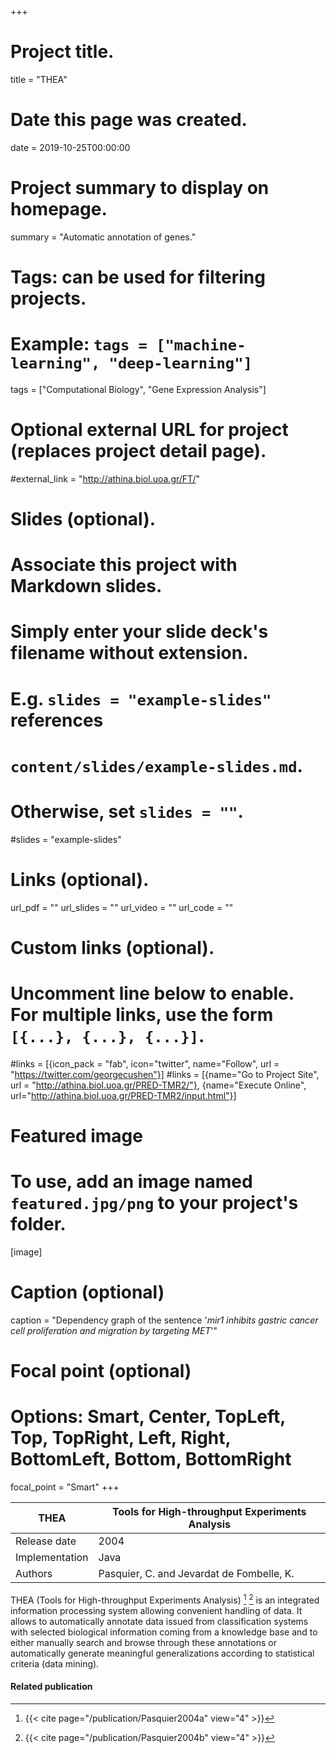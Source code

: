 +++
# Project title.
title = "THEA"

# Date this page was created.
date = 2019-10-25T00:00:00

# Project summary to display on homepage.
summary = "Automatic annotation of genes."

# Tags: can be used for filtering projects.
# Example: `tags = ["machine-learning", "deep-learning"]`
tags = ["Computational Biology", "Gene Expression Analysis"]

# Optional external URL for project (replaces project detail page).
#external_link = "http://athina.biol.uoa.gr/FT/"

# Slides (optional).
#   Associate this project with Markdown slides.
#   Simply enter your slide deck's filename without extension.
#   E.g. `slides = "example-slides"` references 
#   `content/slides/example-slides.md`.
#   Otherwise, set `slides = ""`.
#slides = "example-slides"

# Links (optional).
url_pdf = ""
url_slides = ""
url_video = ""
url_code = ""

# Custom links (optional).
#   Uncomment line below to enable. For multiple links, use the form `[{...}, {...}, {...}]`.
#links = [{icon_pack = "fab", icon="twitter", name="Follow", url = "https://twitter.com/georgecushen"}]
#links = [{name="Go to Project Site", url = "http://athina.biol.uoa.gr/PRED-TMR2/"}, {name="Execute Online", url="http://athina.biol.uoa.gr/PRED-TMR2/input.html"}]

# Featured image
# To use, add an image named `featured.jpg/png` to your project's folder. 
[image]
  # Caption (optional)
  caption = "Dependency graph of the sentence '*mir1 inhibits gastric cancer cell proliferation and migration by targeting MET*'"
  
  # Focal point (optional)
  # Options: Smart, Center, TopLeft, Top, TopRight, Left, Right, BottomLeft, Bottom, BottomRight
  focal_point = "Smart"
+++

| THEA           | Tools for High-throughput Experiments Analysis |
| -------------- | ---------------------------------------------- |
| Release date   | 2004                                           |
| Implementation | Java                                           |
| Authors         | Pasquier, C. and Jevardat de Fombelle, K.      |

THEA (Tools for High-throughput Experiments Analysis) [^Pasquier2004a] [^Pasquier2004b] is an integrated
information processing system allowing convenient handling of data. It
allows to automatically annotate data issued from classification systems
with selected biological information coming from a knowledge base and to
either manually search and browse through these annotations or
automatically generate meaningful generalizations according to
statistical criteria (data mining).

#### Related publication
[^Pasquier2004a]: {{< cite page="/publication/Pasquier2004a" view="4" >}}
[^Pasquier2004b]: {{< cite page="/publication/Pasquier2004b" view="4" >}}

